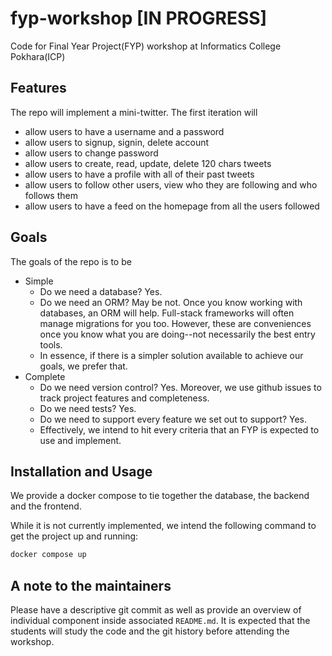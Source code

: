 # fyp-workshop [IN PROGRESS]

Code for Final Year Project(FYP) workshop at Informatics College Pokhara(ICP)

## Features

The repo will implement a mini-twitter. The first iteration will

- allow users to have a username and a password
- allow users to signup, signin, delete account
- allow users to change password
- allow users to create, read, update, delete 120 chars tweets
- allow users to have a profile with all of their past tweets
- allow users to follow other users, view who they are following and
who follows them
- allow users to have a feed on the homepage from all the users followed

## Goals

The goals of the repo is to be

- Simple
  - Do we need a database? Yes.
  - Do we need an ORM? May be not. Once you know working with databases,
  an ORM will help. Full-stack frameworks will often manage migrations for you too.
  However, these are conveniences once you know what you are doing--not necessarily
  the best entry tools.
  - In essence, if there is a simpler solution available to achieve our goals,
  we prefer that.
- Complete
  - Do we need version control? Yes. Moreover, we use github issues to track
  project features and completeness.
  - Do we need tests? Yes.
  - Do we need to support every feature we set out to support? Yes.
  - Effectively, we intend to hit every criteria that an FYP is expected to
  use and implement.

## Installation and Usage

We provide a docker compose to tie together the database, the backend and the frontend.

While it is not currently implemented, we intend the following command
to get the project up and running:

```bash
docker compose up
```

## A note to the maintainers

Please have a descriptive git commit as well as provide an overview of individual
component inside associated `README.md`. It is expected that the students will study
the code and the git history before attending the workshop.
